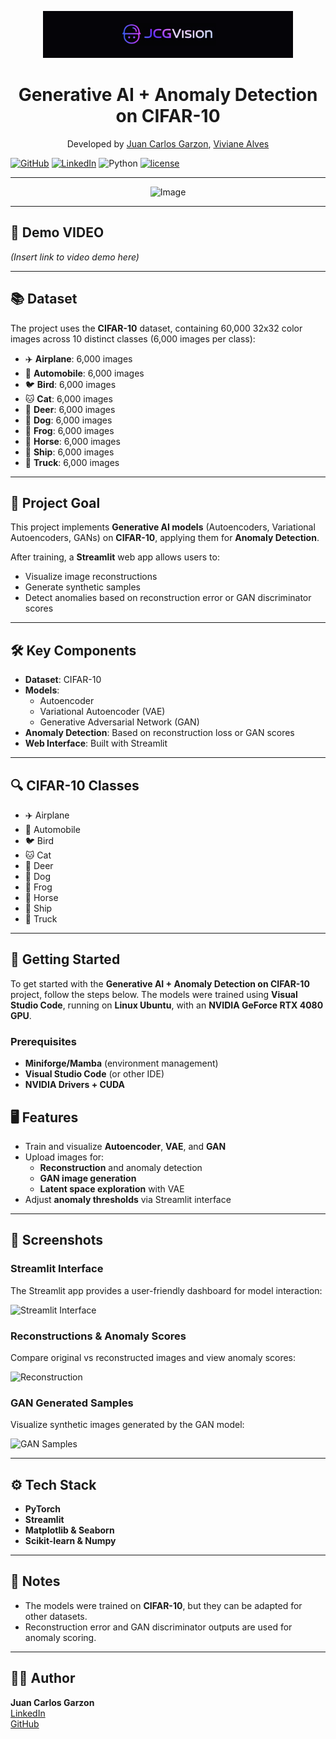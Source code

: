 <p align="center">
  <img src="images/personal_logo.png" alt="Logo" width="400"/>
</p>

<h1 align="center">Generative AI + Anomaly Detection on CIFAR-10</h1>

<p align="center">Developed by <a href="https://www.linkedin.com/in/juancarlosgarzon/">Juan Carlos Garzon</a>, <a href="https://www.linkedin.com/in/vivialves-developer/">Viviane Alves</a> </p>


[![GitHub](https://badges.aleen42.com/src/github.svg)](https://github.com/Juank0621)
[![LinkedIn](https://img.shields.io/badge/LinkedIn-Profile-blue?logo=linkedin)](https://www.linkedin.com/in/juancarlosgarzon)
![Python](https://badges.aleen42.com/src/python.svg)
[![license](https://img.shields.io/pypi/l/supervision)](https://github.com/Juank0621/CIFAR10_GenerativeAI/LICENCE)


---

<p align="center">
  <img src="cifar10.png" alt="Image" width="600"/>
</p>

---

## 🎥 Demo VIDEO
*(Insert link to video demo here)*

---

## 📚 Dataset

The project uses the **CIFAR-10** dataset, containing 60,000 32x32 color images across 10 distinct classes (6,000 images per class):

- ✈️ **Airplane**: 6,000 images
- 🚗 **Automobile**: 6,000 images
- 🐦 **Bird**: 6,000 images
- 🐱 **Cat**: 6,000 images
- 🦌 **Deer**: 6,000 images
- 🐶 **Dog**: 6,000 images
- 🐸 **Frog**: 6,000 images
- 🐴 **Horse**: 6,000 images
- 🚢 **Ship**: 6,000 images
- 🚚 **Truck**: 6,000 images

---

## 🎯 Project Goal

This project implements **Generative AI models** (Autoencoders, Variational Autoencoders, GANs) on **CIFAR-10**, applying them for **Anomaly Detection**.

After training, a **Streamlit** web app allows users to:
- Visualize image reconstructions
- Generate synthetic samples
- Detect anomalies based on reconstruction error or GAN discriminator scores

---

## 🛠️ Key Components

- **Dataset**: CIFAR-10
- **Models**:
  - Autoencoder
  - Variational Autoencoder (VAE)
  - Generative Adversarial Network (GAN)
- **Anomaly Detection**: Based on reconstruction loss or GAN scores
- **Web Interface**: Built with Streamlit

---

## 🔍 CIFAR-10 Classes
- ✈️ Airplane
- 🚗 Automobile
- 🐦 Bird
- 🐱 Cat
- 🦌 Deer
- 🐶 Dog
- 🐸 Frog
- 🐴 Horse
- 🚢 Ship
- 🚚 Truck

---

## 🚀 Getting Started

To get started with the **Generative AI + Anomaly Detection on CIFAR-10** project, follow the steps below. The models were trained using **Visual Studio Code**, running on **Linux Ubuntu**, with an **NVIDIA GeForce RTX 4080 GPU**.

### Prerequisites
- **Miniforge/Mamba** (environment management)
- **Visual Studio Code** (or other IDE)
- **NVIDIA Drivers + CUDA**

## 🖥️ Features

- Train and visualize **Autoencoder**, **VAE**, and **GAN**
- Upload images for:
  - **Reconstruction** and anomaly detection
  - **GAN image generation**
  - **Latent space exploration** with VAE
- Adjust **anomaly thresholds** via Streamlit interface

---

## 📸 Screenshots

### Streamlit Interface
The Streamlit app provides a user-friendly dashboard for model interaction:

![Streamlit Interface](streamlit.png)

### Reconstructions & Anomaly Scores
Compare original vs reconstructed images and view anomaly scores:

![Reconstruction](reconstruction.png)

### GAN Generated Samples
Visualize synthetic images generated by the GAN model:

![GAN Samples](gan_samples.png)

---

## ⚙️ Tech Stack

- **PyTorch**
- **Streamlit**
- **Matplotlib & Seaborn**
- **Scikit-learn & Numpy**

---

## 📝 Notes

- The models were trained on **CIFAR-10**, but they can be adapted for other datasets.
- Reconstruction error and GAN discriminator outputs are used for anomaly scoring.

---

## 👨‍💻 Author

**Juan Carlos Garzon**  
[LinkedIn](https://www.linkedin.com/in/juancarlosgarzon/)  
[GitHub](https://github.com/Juank0621)
